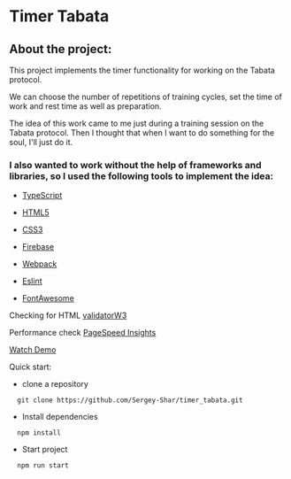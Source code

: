 # Timer Tabata

## About the project:


This project implements the timer functionality for working on the Tabata protocol.  

We can choose the number of repetitions of training cycles, set the time of work and rest time as well as preparation. 


The idea of this work came to me just during a training session on the Tabata protocol. Then I thought that when I want to do something for the soul, I'll just do it.

### I also wanted to work without the help of frameworks and libraries, so I used the following tools to implement the idea:

- [TypeScript](https://www.typescriptlang.org/)

- [HTML5](https://www.w3.org/TR/2011/WD-html5-20110405/)

- [CSS3](https://developer.mozilla.org/ru/docs/Learn/Getting_started_with_the_web/CSS_basics)

- [Firebase](https://firebase.google.com/)

- [Webpack](https://webpack.js.org/)

- [Eslint](https://eslint.org/)

- [FontAwesome](https://fontawesome.com/)




Checking for HTML  [validatorW3](https://validator.w3.org/nu/?doc=https%3A%2F%2Ftabata-timer-app-932a8.web.app%2F )

Performance check  [PageSpeed Insights](https://pagespeed.web.dev/report?url=https%3A%2F%2Ftabata-timer-app-932a8.web.app%2F&form_factor=desktop)


[Watch Demo](https://tabata-timer-app-932a8.web.app/) 


Quick start:

- clone a repository

```
  git clone https://github.com/Sergey-Shar/timer_tabata.git
```

- Install dependencies

```
  npm install
```

- Start project

```
  npm run start
```

